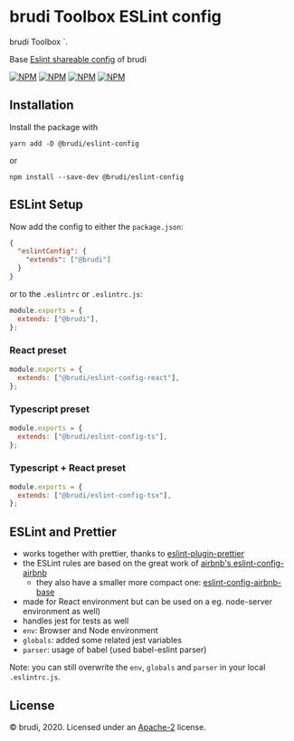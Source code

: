 # brudi Toolbox ESLint config

brudi Toolbox `.

Base [Eslint shareable config](https://eslint.org/docs/developer-guide/shareable-configs) of brudi

[![NPM](https://img.shields.io/npm/v/@brudi/eslint-config.svg)](https://www.npmjs.com/package/@brudi/eslint-config-brudi)
[![NPM](https://img.shields.io/npm/v/@brudi/eslint-config.svg)](https://www.npmjs.com/package/@brudi/eslint-config-brudi)
[![NPM](https://img.shields.io/npm/v/@brudi/eslint-config.svg)](https://www.npmjs.com/package/@brudi/eslint-config-brudi)
[![NPM](https://img.shields.io/npm/v/@brudi/eslint-config.svg)](https://www.npmjs.com/package/@brudi/eslint-config-brudi)

## Installation

Install the package with

`yarn add -D @brudi/eslint-config`

or

`npm install --save-dev @brudi/eslint-config`


## ESLint Setup

Now add the config to either the `package.json`:

```json
{
  "eslintConfig": {
    "extends": ["@brudi"]
  }
}
```

or to the `.eslintrc` or `.eslintrc.js`:

```js
module.exports = {
  extends: ["@brudi"],
};
```

### React preset
```js
module.exports = {
  extends: ["@brudi/eslint-config-react"],
};

```
### Typescript preset

```js
module.exports = {
  extends: ["@brudi/eslint-config-ts"],
};
```

### Typescript + React preset
```js
module.exports = {
  extends: ["@brudi/eslint-config-tsx"],
};
```

## ESLint and Prettier

- works together with prettier, thanks to [eslint-plugin-prettier](prettier.io/docs/en/eslint.html#use-eslint-to-run-prettier)
- the ESLint rules are based on the great work of [airbnb's eslint-config-airbnb](https://github.com/airbnb/javascript/tree/master/packages/eslint-config-airbnb)
  - they also have a smaller more compact one: [eslint-config-airbnb-base](https://github.com/airbnb/javascript/tree/master/packages/eslint-config-airbnb-base)
- made for React environment but can be used on a eg. node-server environment as well)
- handles jest for tests as well
- `env`: Browser and Node environment
- `globals`: added some related jest variables
- `parser`: usage of babel (used babel-eslint parser)

Note: you can still overwrite the `env`, `globals` and `parser` in your local
`.eslintrc.js`.

## License
© brudi, 2020. Licensed under an
[Apache-2](https://github.com/brudi/brudi-hui/blob/master/LICENSE) license.





